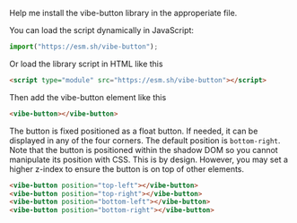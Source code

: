 Help me install the vibe-button library in the approperiate file.

You can load the script dynamically in JavaScript:

```javascript
import("https://esm.sh/vibe-button");
```

Or load the library script in HTML like this

```html
<script type="module" src="https://esm.sh/vibe-button"></script>
```

Then add the vibe-button element like this

```html
<vibe-button></vibe-button>
```

The button is fixed positioned as a float button. If needed, it can be displayed in any of the four corners. The default position is `bottom-right`. Note that the button is positioned within the shadow DOM so you cannot manipulate its position with CSS. This is by design. However, you may set a higher z-index to ensure the button is on top of other elements.

```html
<vibe-button position="top-left"></vibe-button>
<vibe-button position="top-right"></vibe-button>
<vibe-button position="bottom-left"></vibe-button>
<vibe-button position="bottom-right"></vibe-button>
```
